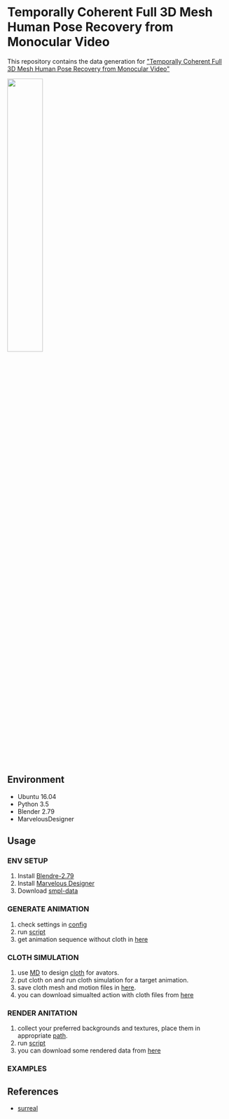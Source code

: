 # Temporally Coherent Full 3D Mesh Human Pose Recovery from Monocular Video
This repository contains the data generation for ["Temporally Coherent Full 3D Mesh Human Pose Recovery from Monocular Video"](https://arxiv.org/abs/1906.00161)

[<img src="https://github.com/liujianee/MVIPER/blob/master/assets/female_106_12_Full_with_Music.gif" width="40%">](https://youtu.be/Olbo53PgGH8)


## Environment
- Ubuntu 16.04
- Python 3.5
- Blender 2.79
- MarvelousDesigner


## Usage

### ENV SETUP
1. Install [Blendre-2.79](https://www.blender.org/download/)
2. Install [Marvelous Designer](https://www.marvelousdesigner.com/product/pricing/)
3. Download [smpl-data]()


### GENERATE ANIMATION

1. check settings in [config](https://github.com/liujianee/MVIPER/blob/master/datageneration/config)
2. run [script](https://github.com/liujianee/MVIPER/blob/master/datageneration/run_Generate_Animation.sh)
3. get animation sequence without cloth in [here](https://github.com/liujianee/MVIPER/tree/master/datageneration/animate_out)

### CLOTH SIMULATION

1. use [MD](https://www.marvelousdesigner.com/) to design [cloth](https://github.com/liujianee/MVIPER/tree/master/datageneration/MD_Assets) for avators.
2. put cloth on and run cloth simulation for a target animation.
3. save cloth mesh and motion files in [here](https://github.com/liujianee/MVIPER/tree/master/datageneration/animate_out).
4. you can download simualted action with cloth files from [here]()

### RENDER ANITATION

1. collect your preferred backgrounds and textures, place them in appropriate [path](https://github.com/liujianee/MVIPER/blob/master/datageneration/config).
2. run [script](https://github.com/liujianee/MVIPER/blob/master/datageneration/run_Render_Animation.sh)
3. you can download some rendered data from [here]()

### EXAMPLES





## References
- [surreal](https://github.com/gulvarol/surreal)

